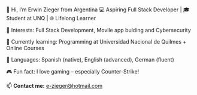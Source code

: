 👋 Hi, I’m Erwin Zieger from Argentina
💻 Aspiring Full Stack Developer | 🎓 Student at UNQ | 🌐 Lifelong Learner

👀 Interests: Full Stack Development, Movile app bulding and Cybersecurity

🌱 Currently learning: Programming at Universidad Nacional de Quilmes + Online Courses

💬 Languages: Spanish (native), English (advanced), German (fluent)

🎮 Fun fact: I love gaming – especially Counter-Strike!

📫 **Contact me:**
e-zieger@hotmail.com
